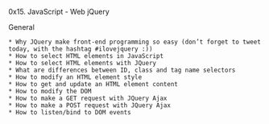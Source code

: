 0x15. JavaScript - Web jQuery


General


	* Why JQuery make front-end programming so easy (don’t forget to tweet today, with the hashtag #ilovejquery :))
	* How to select HTML elements in JavaScript
	* How to select HTML elements with JQuery
	* What are differences between ID, class and tag name selectors
	* How to modify an HTML element style
	* How to get and update an HTML element content
	* How to modify the DOM
	* How to make a GET request with JQuery Ajax
	* How to make a POST request with JQuery Ajax
	* How to listen/bind to DOM events
